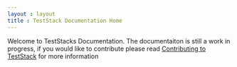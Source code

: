 ```yaml
---
layout : layout
title : TestStack Documentation Home
---
```


Welcome to TestStacks Documentation. The documentaiton is still a work in progress, if you would like to contribute please read [Contributing to TestStack](/docs/Contributing.html) for more information